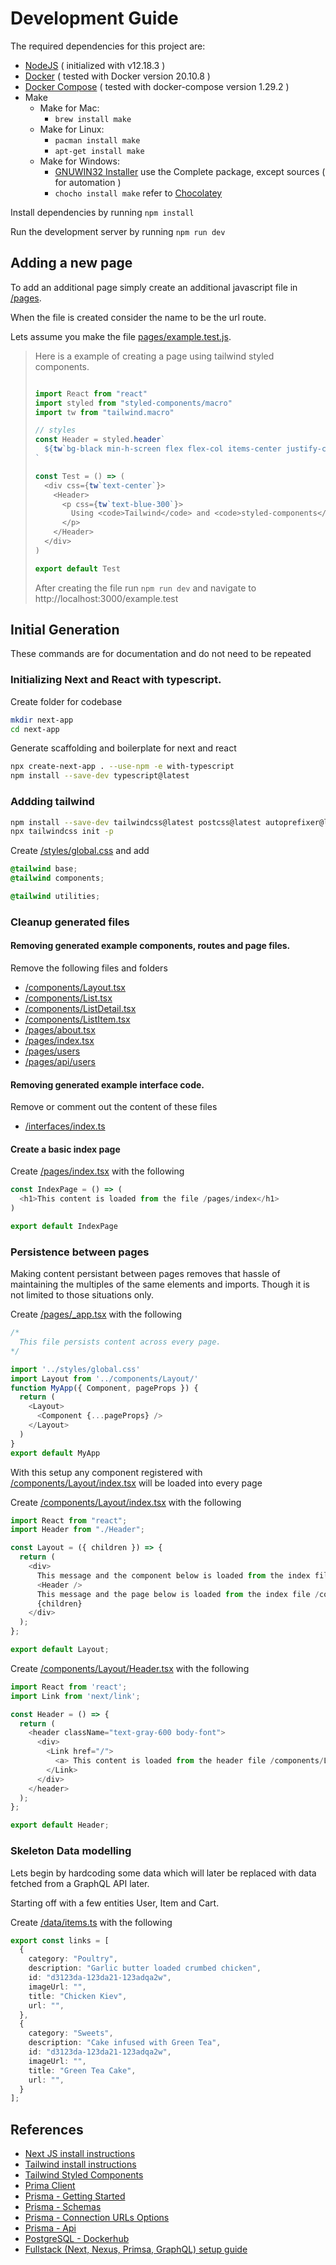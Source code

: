 # Development Guide

The required dependencies for this project are:
- [NodeJS](https://nodejs.org/en/blog/release/v12.13.0/) ( initialized with v12.18.3 )
- [Docker](https://docs.docker.com/engine/install/) ( tested with Docker version 20.10.8 )
- [Docker Compose](https://docs.docker.com/compose/install/) ( tested with docker-compose version 1.29.2 )
- Make
  - Make for Mac: 
    - `brew install make` 
  - Make for Linux: 
    - `pacman install make` 
    - `apt-get install make` 
  - Make for Windows: 
    - [GNUWIN32 Installer](http://gnuwin32.sourceforge.net/packages/make.htm) use the Complete package, except sources ( for automation )
    - `chocho install make` refer to [Chocolatey](https://community.chocolatey.org/packages/make)
<!-- - [PostgresSQL](https://www.postgresql.org/download/) ( pgAdmin4 and [Command Line Tools](https://www.postgresql.org/docs/current/app-psql.html) for the bare minimum installation required. ) -->

Install dependencies by running `npm install` 

Run the development server by running `npm run dev`

## Adding a new page
To add an additional page simply create an additional javascript file in [/pages](/pages).

When the file is created consider the name to be the url route.

Lets assume you make the file [pages/example.test.js](pages/example.test.tsx).

> Here is a example of creating a page using tailwind styled components.
> ```javascript
> 
> import React from "react"
> import styled from "styled-components/macro"
> import tw from "tailwind.macro"
> 
> // styles
> const Header = styled.header`
>   ${tw`bg-black min-h-screen flex flex-col items-center justify-center text-xl text-white`};
> `
> 
> const Test = () => (
>   <div css={tw`text-center`}>
>     <Header>
>       <p css={tw`text-blue-300`}>
>         Using <code>Tailwind</code> and <code>styled-components</code> together.
>       </p>
>     </Header>
>   </div>
> )
> 
> export default Test
> ```
>
> After creating the file run `npm run dev` and navigate to http://localhost:3000/example.test



## Initial Generation
These commands are for documentation and do not need to be repeated

### Initializing Next and React with typescript.

Create folder for codebase

```bash
mkdir next-app
cd next-app
```

Generate scaffolding and boilerplate for next and react
```bash
npx create-next-app . --use-npm -e with-typescript
npm install --save-dev typescript@latest
```

### Addding tailwind

```bash
npm install --save-dev tailwindcss@latest postcss@latest autoprefixer@latest 
npx tailwindcss init -p
```

Create [/styles/global.css](/styles/global.css) and add

```css
@tailwind base;
@tailwind components;

@tailwind utilities;
```


### Cleanup generated files
#### Removing generated example components, routes and page files.
Remove the following files and folders
- [/components/Layout.tsx](/components/Layout.tsx)
- [/components/List.tsx](/components/List.tsx)
- [/components/ListDetail.tsx](/components/ListDetail.tsx)
- [/components/ListItem.tsx](/components/Layout.tsx)
- [/pages/about.tsx](/pages/about.tsx)
- [/pages/index.tsx](/pages/index.tsx)
- [/pages/users](/pages/users)
- [/pages/api/users](/pages/api/users)

#### Removing generated example interface code.

Remove or comment out the content of these files
- [/interfaces/index.ts](/interfaces/index.ts)

#### Create a basic index page

Create [/pages/index.tsx](/pages/index.tsx) with the following

```typescript
const IndexPage = () => (
  <h1>This content is loaded from the file /pages/index</h1>
)

export default IndexPage
```

### Persistence between pages

Making content persistant between pages removes that hassle of maintaining the multiples of the same elements and imports. Though it is not limited to those situations only.

Create [/pages/_app.tsx](/pages/_app.tsx) with the following
```typescript
/*
  This file persists content across every page.
*/

import '../styles/global.css'
import Layout from '../components/Layout/'
function MyApp({ Component, pageProps }) {
  return (
    <Layout>
      <Component {...pageProps} />
    </Layout>
  )
}
export default MyApp
```

With this setup any component registered with [/components/Layout/index.tsx](/components/Layout/index.tsx) will be loaded into every page

Create [/components/Layout/index.tsx](/components/Layout/index.tsx) with the following
```typescript
import React from "react";
import Header from "./Header";

const Layout = ({ children }) => {
  return (
    <div>
      This message and the component below is loaded from the index file /components/Layout/index
      <Header />
      This message and the page below is loaded from the index file /components/Layout/index
      {children}
    </div>
  );
};

export default Layout;
```

Create [/components/Layout/Header.tsx](/components/Layout/Header.tsx) with the following
```typescript
import React from 'react';
import Link from 'next/link';

const Header = () => {
  return (
    <header className="text-gray-600 body-font">
      <div>
        <Link href="/">
          <a> This content is loaded from the header file /components/Layout/Header </a>
        </Link>
      </div>
    </header>
  );
};

export default Header;
```

### Skeleton Data modelling

Lets begin by hardcoding some data which will later be replaced with data fetched from a GraphQL API later.

Starting off with a few entities User, Item and Cart.

Create [/data/items.ts](/data/items.ts) with the following

```typescript
export const links = [
  {
    category: "Poultry",
    description: "Garlic butter loaded crumbed chicken",
    id: "d3123da-123da21-123adqa2w",
    imageUrl: "",
    title: "Chicken Kiev",
    url: "",
  },
  {
    category: "Sweets",
    description: "Cake infused with Green Tea",
    id: "d3123da-123da21-123adqa2w",
    imageUrl: "",
    title: "Green Tea Cake",
    url: "",
  }
];
```

<!-- 
### Nexus with Prisma

Install Prisma modules
```bash
npm i --save @prisma/client @nexus/schema nexus-plugin-prisma
npm i --save-dev @prisma
```

Initialize Prisma
```bash
npx prisma init
```

Replace the content of[/.gitignore](/.gitignore) with
```
!.vscode/launch.json.default
*.pem
*.tsbuildinfo
*tmp.db
.DS_Store
.env*
.env.development.local
.env.local
.env.production.local
.env.test.local
.eslintcache
.pnp.js
.pnpm-store
.pnpm-store/
.prisma
.vercel
.vscode
/.next/
/.pnp
/build
/coverage
/node_modules
/out/
/pages/example.test.tsx
build
coverage
dist
dist/
libquery_engine*
node_modules
npm-debug.log*
pnpm-debug.log
query-engine*
sandbox
tmp
yarn-debug.log*
yarn-error.log
yarn-error.log*
```

Set the provider in [/prisma/schema.prisma](/prisma/schema.prisma) it can be either postgresql, mysql, sqlite, sqlserver or mongodb. We will use PostgreSQL. ( May already be done by default. ).

```js
datasource db {
  provider = "postgresql"
  url      = env("DATABASE_URL")
}
```
#### Running PostgreSQL in Docker

Create [/docker-compose.yml](/docker-compose.yml) with the following

```yml
version: '3.1'

services:

  db:
    image: postgres
    restart: unless-stopped
    environment:
      POSTGRES_DB: "${DATABASE_NAME}"
      POSTGRES_USER: "${DATABASE_SUPERUSER_USER}"
      POSTGRES_PASSWORD: "${DATABASE_SUPERUSER_PASSWORD}"
```

Overwrite [/.env](/.env) with the following
```bash
DATABASE_NAME="superawesomename"
DATABASE_SUPERUSER_USER="superawesomeuser"
DATABASE_SUPERUSER_PASSWORD="supersecretpass"

DATABASE_URL="postgresql://superawesomeuser:supersecretpass@localhost:5432/superawesomename?schema=public"
```

Run `docker-compose up -d`

## Creating an initial schema

Add the following to the bottom of [/prisma/schema.prisma](/prisma/schema.prisma)
```typescript
model User {
  id    String  @default(cuid()) @id
  name  String
}
``` -->
<!-- ```js
model User {
  id        Int      @id @default(autoincrement())
  createdAt DateTime @default(now())
  email     String   @unique
  name      String?
  role      Role     @default(USER)
  posts     Post[]
}

model Post {
  id        Int      @id @default(autoincrement())
  createdAt DateTime @default(now())
  updatedAt DateTime @updatedAt
  published Boolean  @default(false)
  title     String   @db.VarChar(255)
  author    User?    @relation(fields: [authorId], references: [id])
  authorId  Int?
}

enum Role {
  USER
  ADMIN
}
``` -->

<!-- Run `npx prisma migrate dev` to migrate your Prisma schema into postgres; -->

<!-- Run `npx prisma db pull` to turn your database schema into a Prisma schema. -->
<!-- 
Run `npx prisma generate` to generate the Prisma Client. You can then start querying your database.

### Integrating Graphql and Nexus schemas into Next.js

Install modules
```
npm install --save apollo-server-micro@^2 graphql micro nexus
```

Create [/pages/api/graphql.ts](/pages/api/graphql.ts) with the following 
```js
import { ApolloServer } from 'apollo-server-micro';

// we'll create these in a second!
import { schema } from '../../graphql/schema';
import { createContext } from './../../graphql/context';

const apolloServer = new ApolloServer({
  context: createContext,
  schema,
  tracing: process.env.NODE_ENV === 'development'
});

export const config = {
  api: {
    bodyParser: false
  }
};

export default apolloServer.createHandler({
  path: '/api/graphql'
});
```

Create [/graphql/schema.ts](/graphql/schema.ts) with the following 

```javascript
import { objectType, queryType, mutationType, makeSchema } from '@nexus/schema';
import { nexusPrisma } from 'nexus-plugin-prisma';
import path from 'path';

const Query = queryType({
  definition(t) {
    t.string('hello', { resolve: () => 'hello world' });
  }
});

export const schema = makeSchema({
  types: [Query],
  plugins: [nexusPrisma({ experimentalCRUD: true })],
  outputs: {
    typegen: path.join(process.cwd(), 'generated', 'nexus-typegen.ts'),
    schema: path.join(process.cwd(), 'generated', 'schema.graphql')
  },
  typegenAutoConfig: {
    contextType: 'Context.Context',
    sources: [
      {
        source: '@prisma/client',
        alias: 'prisma'
      },
      {
        source: path.join(process.cwd(), 'graphql', 'context.ts'),
        alias: 'Context'
      }
    ]
  }
});
```

Create [/graphql/context.ts](/graphql/context.ts) with the following 

```javascript
import { PrismaClient } from '@prisma/client';

const prisma = new PrismaClient();

export interface Context {
  prisma: PrismaClient;
}

export function createContext(): Context {
  return { prisma };
}
```

### Tailwind

Install tailwind modules

```bash
npm install --save tailwindcss@latest postcss@latest autoprefixer@latest 
npx tailwindcss init -p
```

Modify [/tailwind.config.js](/tailwind.config.js) and add
```js
module.exports = {
  purge: ['./pages/**/*.jsx', './components/**/*.jsx', './pages/**/*.tsx', './components/**/*.tsx'],
  ...
} 
```
Modify [/styles/global.css](/styles/global.css) and add
```css
@tailwind base;
@tailwind components;

@tailwind utilities;

html {
  ...
}
body {
  ...
}
```

#### Tailwind styled-components
Install tailwind styled-components modules
```bash
npm install --save tailwind.macro@next styled-components
```

Create [/babel-plugin-macros.config.js](/babel-plugin-macros.config.js) with the following content
```js
module.exports = {
  tailwind: {
    config: './tailwind.config.js',
    styled: 'styled-components/macro',
  },
};
```

Create [/.babelrc](/.babelrc) with the following
```json
{
    "presets": ["next/babel"],
    "plugins": ["macros"]
}
```

Create [/pages/_app.tsx](/pages/_app.tsx) with the following
```javascript
import '../styles/globals.css'

function MyApp({ Component, pageProps }) {
  return <Component {...pageProps} />
}

export default MyApp
``` -->
<!-- 
### Adding Prisma database seeding

Append [/package.json](/package.json) with the following
```json
  "prisma": {
    "seed": "ts-node prisma/seed.ts"
  }
```

Create [/prisma/seed.ts](//prisma/seed.ts) with the following
```typescript
import { PrismaClient } from "@prisma/client";
const prisma = new PrismaClient();

async function main() {
  const johndoe = await prisma.user.create({
    data: {
      name: "John Doe",
      email: "johndoe@jd.com"
    },
  });
  console.log({ johndoe });
}

main()
  .catch((e) => {
    console.error(e);
    process.exit(1);
  })
  .finally(async () => {
    await prisma.$disconnect();
  });
``` -->

## References


- [Next JS install instructions](https://nextjs.org/docs/getting-started)
- [Tailwind install instructions](https://karmasakshi.medium.com/the-correct-way-of-adding-tailwind-to-your-next-js-app-66b590eef2a2#:~:text=The%20correct%20way%20of%20adding%20Tailwind%20to%20a,are%20also%20added%3B%20e.g.%20purge%3A%20%5B%27.%2Fpages%2F%2A%2A%2F%2A.jsx%27%2C%20%27.%2Fcomponents%2F%2A%2A%2F%2A.jsx%27%20%5D%2C)
- [Tailwind Styled Components](https://medium.com/@dana.rocha/setting-up-a-design-system-in-storybook-with-react-styled-components-tailwind-and-typescript-in-697a99680ddf#:~:text=To%20use%20Tailwind%20together%20with%20Styled-Components%2C%20we%20will,initialise%20tailwind.config.js%20with%20the%20command%3A%20npx%20tailwind%20init)
- [Prima Client](https://dev.to/aryanjnyc/introduction-to-prisma-with-next-js-1l0#:~:text=%20Introduction%20to%20Prisma%20with%20Next.js%20%201,a%20Data%20Model.%20For%20simplicity%27s%20sake...%20More%20)
- [Prisma - Getting Started](https://pris.ly/d/getting-started)
- [Prisma - Schemas](https://www.prisma.io/docs/concepts/components/prisma-schema#using-environment-variables)
- [Prisma - Connection URLs Options](https://pris.ly/d/connection-strings)
- [Prisma - Api](https://www.section.io/engineering-education/api-with-prisma-and-nodejs/#:~:text=%20Prerequisites%20%201%20Step%201%3A%20Setting%20up,Step%205%3A%20Creating%20a%20Rest%20API%20More%20)
- [PostgreSQL - Dockerhub](https://hub.docker.com/_/postgres/)
- [Fullstack (Next, Nexus, Primsa, GraphQL) setup guide](https://github.com/hexrcs/fullstack-graphql-next-nexus-prisma)